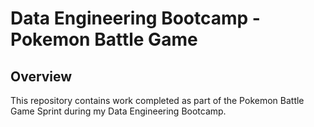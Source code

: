 # Data Engineering Bootcamp - Pokemon Battle Game

## Overview

This repository contains work completed as part of the Pokemon Battle Game Sprint during my Data Engineering Bootcamp. 
